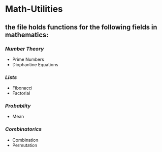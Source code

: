 # Math-Utilities

## the file holds functions for the following fields in mathematics:


### *Number Theory*
  * Prime Numbers
  * Diophantine Equations


### *Lists*
  * Fibonacci
  * Factorial


### *Probablity*
  * Mean


### *Combinatorics*
  * Combination
  * Permutation
